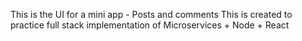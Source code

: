 This is the UI for a mini app - Posts and comments
This is created to practice full stack implementation of Microservices + Node + React
